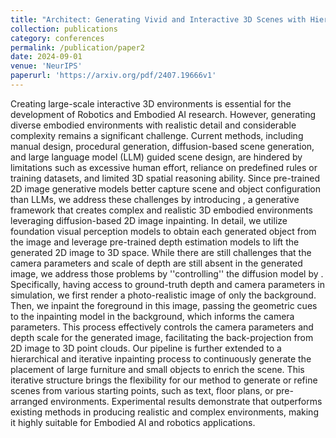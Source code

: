 ```yaml
---
title: "Architect: Generating Vivid and Interactive 3D Scenes with Hierarchical 2D Inpainting"
collection: publications
category: conferences
permalink: /publication/paper2
date: 2024-09-01
venue: 'NeurIPS'
paperurl: 'https://arxiv.org/pdf/2407.19666v1'
---
```


Creating large-scale interactive 3D environments is essential for the development of Robotics and Embodied AI research. However, generating diverse embodied environments with realistic detail and considerable complexity remains a significant challenge. Current methods, including manual design, procedural generation, diffusion-based scene generation, and large language model (LLM) guided scene design, are hindered by limitations such as excessive human effort, reliance on predefined rules or training datasets, and limited 3D spatial reasoning ability. Since pre-trained 2D image generative models better capture scene and object configuration than LLMs, we address these challenges by introducing 
, a generative framework that creates complex and realistic 3D embodied environments leveraging diffusion-based 2D image inpainting. In detail, we utilize foundation visual perception models to obtain each generated object from the image and leverage pre-trained depth estimation models to lift the generated 2D image to 3D space. While there are still challenges that the camera parameters and scale of depth are still absent in the generated image, we address those problems by ''controlling'' the diffusion model by 
. Specifically, having access to ground-truth depth and camera parameters in simulation, we first render a photo-realistic image of only the background. Then, we inpaint the foreground in this image, passing the geometric cues to the inpainting model in the background, which informs the camera parameters. This process effectively controls the camera parameters and depth scale for the generated image, facilitating the back-projection from 2D image to 3D point clouds. Our pipeline is further extended to a hierarchical and iterative inpainting process to continuously generate the placement of large furniture and small objects to enrich the scene. This iterative structure brings the flexibility for our method to generate or refine scenes from various starting points, such as text, floor plans, or pre-arranged environments. Experimental results demonstrate that 
 outperforms existing methods in producing realistic and complex environments, making it highly suitable for Embodied AI and robotics applications.
